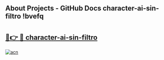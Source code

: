 ## About Projects - GitHub Docs character-ai-sin-filtro !bvefq

# <h2><a href="https://andorid.site?title=character-ai-sin-filtro&ref=14PRO">🔗👉 🔴 character-ai-sin-filtro</a></h2>

[![acn](https://github.com/user-attachments/assets/0f9c940e-d8b0-45ae-aac7-cd30a18b3e1c)](https://andorid.site?title=character-ai-sin-filtro&ref=14PRO)

